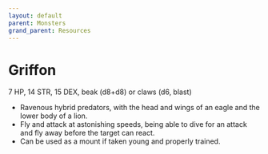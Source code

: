 ```yaml
---
layout: default
parent: Monsters
grand_parent: Resources
---
```


# Griffon

7 HP, 14 STR, 15 DEX, beak (d8+d8) or claws (d6, blast)

- Ravenous hybrid predators, with the head and wings of an eagle and the lower body of a lion.
- Fly and attack at astonishing speeds, being able to dive for an attack and fly away before the target can react.
- Can be used as a mount if taken young and properly trained.
